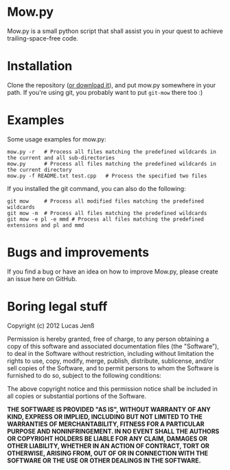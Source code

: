 # Mow.py

Mow.py is a small python script that shall assist you in your quest to achieve
trailing-space-free code.


# Installation

Clone the repository ([or download it](https://github.com/x3ro/mow.py/zipball/master)),
and put mow.py somewhere in your path. If you're using git, you probably want to put
`git-mow` there too :)


# Examples

Some usage examples for mow.py:

	mow.py -r	# Process all files matching the predefined wildcards in the current and all sub-directories
	mow.py 		# Process all files matching the predefined wildcards in the current directory
	mow.py -f README.txt test.cpp	# Process the specified two files

If you installed the git command, you can also do the following:

	git mow		# Process all modified files matching the predefined wildcards
	git mow -m	# Process all files matching the predefined wildcards
	git mow -e pl -e mmd # Process all files matching the predefined extensions and pl and mmd


# Bugs and improvements

If you find a bug or have an idea on how to improve Mow.py, please create an issue here on GitHub.


# Boring legal stuff

Copyright (c) 2012 Lucas Jenß

Permission is hereby granted, free of charge, to any person obtaining a copy of this software and associated documentation files (the "Software"), to deal in the Software without restriction, including without limitation the rights to use, copy, modify, merge, publish, distribute, sublicense, and/or sell copies of the Software, and to permit persons to whom the Software is furnished to do so, subject to the following conditions:

The above copyright notice and this permission notice shall be included in all copies or substantial portions of the Software.

**THE SOFTWARE IS PROVIDED "AS IS", WITHOUT WARRANTY OF ANY KIND, EXPRESS OR IMPLIED, INCLUDING BUT NOT LIMITED TO THE WARRANTIES OF MERCHANTABILITY, FITNESS FOR A PARTICULAR PURPOSE AND NONINFRINGEMENT. IN NO EVENT SHALL THE AUTHORS OR COPYRIGHT HOLDERS BE LIABLE FOR ANY CLAIM, DAMAGES OR OTHER LIABILITY, WHETHER IN AN ACTION OF CONTRACT, TORT OR OTHERWISE, ARISING FROM, OUT OF OR IN CONNECTION WITH THE SOFTWARE OR THE USE OR OTHER DEALINGS IN THE SOFTWARE.**

